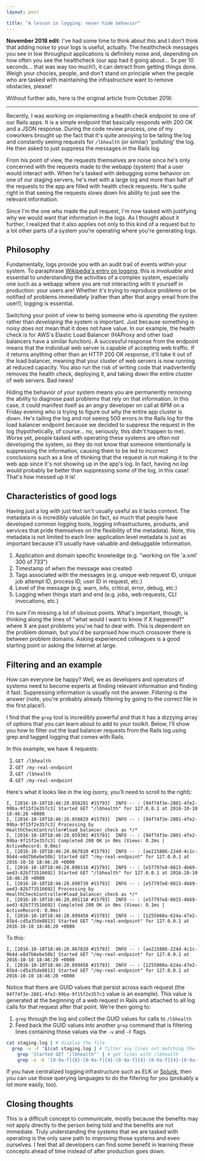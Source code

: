 ```yaml
---
layout: post

title: "A lesson in logging: never hide behavior"
---
```


**November 2018 edit**: I've had some time to think about this and I don't think that adding noise to your logs is useful, actually. The healthcheck messages you see in low throughput applications is definitely noise and, depending on how often you see the healthcheck (our app had it going about... 5x per 10 seconds... that was way too much!), it can detract from getting things done. Weigh your chocies, people, and don't stand on principle when the people who are tasked with maintaining the infrastructure want to remove obstacles, please!

Without further ado, here is the original article from October 2016:

<hr>

Recently, I was working on implementing a health check endpoint to one of our Rails apps. It is a simple endpoint that basically responds with 200 OK and a JSON response. During the code review process, one of my coworkers brought up the fact that it's quite annoying to be tailing the log and constantly seeing requests for `/lbhealth` (or similar) 'polluting' the log. He then asked to just suppress the messages in the Rails log.

From his point of view, the requests themselves are noise since he's only concerned with the requests made to the webapp (system) that a user would interact with. When he's tasked with debugging some behavior on one of our staging servers, he's met with a large log and more than half of the requests to the app are filled with health check requests. He's quite right in that seeing the requests slows down his ability to just see the relevant information.

Since I'm the one who made the pull request, I'm now tasked with justifying why we would want that information in the logs. As I thought about it further, I realized that it also applies not only to this kind of a request but to a lot other parts of a system you're operating where you're generating logs.

## Philosophy

Fundamentally, logs provide you with an audit trail of events within your system. To paraphrase [Wikipedia's entry on logging](https://en.wikipedia.org/wiki/Logfile), this is *invaluable* and essential to understanding the activities of a complex system, especially one such as a webapp where you are not interacting with it yourself in production: your users are! Whether it's trying to reproduce problems or be notified of problems immediately (rather than after that angry email from the user!), logging is essential.

Switching your point of view to being someone who is *operating* the system rather than *developing* the system is important. Just because something is noisy does not mean that it does not have value. In our example, the health check is for AWS's Elastic Load Balancer (HAProxy and other load balancers have a similar function). A successful response from the endpoint means that the individual web server is capable of accepting web traffic. If it returns anything other than an HTTP 200 OK response, it'll take it out of the load balancer, meaning that your cluster of web servers is now running at reduced capacity. You also run the risk of writing code that inadvertently removes the health check, deploying it, and taking down the entire cluster of web servers. Bad news!

Hiding the behavior of your system means you are permanently removing the ability to diagnose past problems that rely on that information. In this case, it could manifest itself as an angry developer on call at 6PM on a Friday evening who is trying to figure out why the entire app cluster is down. He's tailing the log and not seeing 500 errors in the Rails log for the load balancer endpoint because we decided to suppress the request in the log (hypothetically, of course... no, seriously, this didn't happen to me). Worse yet, people tasked with operating these systems are often not developing the system, so they do not know that someone intentionally is suppressing the information, causing them to be led to incorrect conclusions such as a line of thinking that the request is not making it to the web app since it's not showing up in the app's log. In fact, having *no log* would probably be better than suppressing *some* of the log, in this case! That's how messed up it is!

## Characteristics of good logs

Having just a log with just text isn't usually useful as it lacks context. The metadata in is incredibly valuable (in fact, so much that people have developed common logging tools, logging infrastructures, products, and services that pride themselves on the flexibility of the metadata). Note, this metadata is not limited to each line: application level metadata is just as important because it'll usually have valuable and debuggable information.

1. Application and domain specific knowledge (e.g. "working on file 'a.xml' 300 of 733")
1. Timestamp of when the message was created
1. Tags associated with the messages (e.g. unique web request ID, unique job attempt ID, process ID, user ID in request, etc.)
1. Level of the message (e.g. warn, info, critical, error, debug, etc.)
1. Logging when things start and end (e.g. jobs, web requests, CLI invocations, etc.)

I'm sure I'm missing a lot of obvious points. What's important, though, is thinking along the lines of "what would I want to know if X happened?" where X are past problems you've had to deal with. This is dependent on the problem domain, but you'd be surprised how much crossover there is between problem domains. Asking experienced colleagues is a good starting point or asking the Internet at large.

## Filtering and an example

How can everyone be happy? Well, we as developers and operators of systems need to become experts at finding relevant information and finding it fast. Suppressing information is usually not the answer. *Filtering* is the answer (note, you're probably already filtering by going to the correct file in the first place!).

I find that the `grep` tool is incredibly powerful and that it has a dizzying array of options that you can learn about to add to your toolkit. Below, I'll show you how to filter out the load balancer requests from the Rails log using grep and tagged logging that comes with Rails.

In this example, we have 4 requests:

1. `GET /lbhealth`
1. `GET /my-real-endpoint`
1. `GET /lbhealth`
1. `GET /my-real-endpoint`

Here's what it looks like in the log (sorry, you'll need to scroll to the right):

```
I, [2016-10-10T18:46:20.858201 #15793]  INFO -- : [94f74f3e-2801-4fe2-99ba-9f15f2e357c3] Started GET "/lbhealth" for 127.0.0.1 at 2016-10-10 18:46:20 +0000
I, [2016-10-10T18:46:20.858829 #15793]  INFO -- : [94f74f3e-2801-4fe2-99ba-9f15f2e357c3] Processing by HealthCheckController#load_balancer_check as */*
I, [2016-10-10T18:46:20.859301 #15793]  INFO -- : [94f74f3e-2801-4fe2-99ba-9f15f2e357c3] Completed 200 OK in 0ms (Views: 0.2ms | ActiveRecord: 0.0ms)
I, [2016-10-10T18:46:20.867820 #15793]  INFO -- : [ae215886-224d-4c1c-9b44-e8d7b6ebe50b] Started GET "/my-real-endpoint" for 127.0.0.1 at 2016-10-10 18:46:20 +0000
I, [2016-10-10T18:46:20.890316 #15793]  INFO -- : [e57797e8-0815-4b69-aed3-82b773516692] Started GET "/lbhealth" for 127.0.0.1 at 2016-10-10 18:46:20 +0000
I, [2016-10-10T18:46:20.890739 #15793]  INFO -- : [e57797e8-0815-4b69-aed3-82b773516692] Processing by HealthCheckController#load_balancer_check as */*
I, [2016-10-10T18:46:20.891118 #15793]  INFO -- : [e57797e8-0815-4b69-aed3-82b773516692] Completed 200 OK in 0ms (Views: 0.1ms | ActiveRecord: 0.0ms)
I, [2016-10-10T18:46:20.899458 #15793]  INFO -- : [1255860a-624a-47e2-85b4-cd5a35de8813] Started GET "/my-real-endpoint" for 127.0.0.1 at 2016-10-10 18:46:20 +0000
```

To this:

```
I, [2016-10-10T18:46:20.867820 #15793]  INFO -- : [ae215886-224d-4c1c-9b44-e8d7b6ebe50b] Started GET "/my-real-endpoint" for 127.0.0.1 at 2016-10-10 18:46:20 +0000
I, [2016-10-10T18:46:20.899458 #15793]  INFO -- : [1255860a-624a-47e2-85b4-cd5a35de8813] Started GET "/my-real-endpoint" for 127.0.0.1 at 2016-10-10 18:46:20 +0000
```

Notice that there are GUID values that persist across each request (the `94f74f3e-2801-4fe2-99ba-9f15f2e357c3` value is an example). This value is generated at the beginning of a web request in Rails and attached to all log calls for that request after that point. We're then going to:

1. `grep` through the log and collect the GUID values for calls to `/lbhealth`
1. Feed back the GUID values into another `grep` command that is filtering lines containing those values via the `-v` and `-F` flags.

```sh
cat staging.log | # display the file
  grep -v -F "$(cat staging.log | # filter any lines out matching the list of newline separated values from the command substitution $(...)
    grep 'Started GET "/lbhealth"' | # get lines with /lbhealth
    grep -o -E '[0-9a-f]{8}-[0-9a-f]{4}-[0-9a-f]{4}-[0-9a-f]{4}-[0-9a-f]{12}')" # pick out the GUID pattern using regex
```

If you have centralized logging infrastructure such as ELK or [Splunk](https://en.wikipedia.org/wiki/Splunk), then you can use those querying languages to do the filtering for you (probably a lot more easily, too).

## Closing thoughts

This is a difficult concept to communicate, mostly because the benefits may not apply directly to the person being told and the benefits are not immediate. Truly understanding the systems that we are tasked with operating is the only sane path to improving those systems and even ourselves. I feel that all developers can find some benefit in learning these concepts ahead of time instead of after production goes down.
